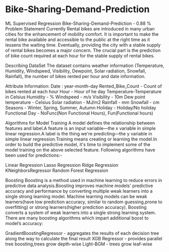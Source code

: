 # Bike-Sharing-Demand-Prediction
 ML Supervised Regression
Bike-Sharing-Demand-Prediction - 0.88 %
Problem Statement
Currently Rental bikes are introduced in many urban cities for the enhancement of mobility comfort. It is important to make the rental bike available and accessible to the public at the right time as it lessens the waiting time. Eventually, providing the city with a stable supply of rental bikes becomes a major concern. The crucial part is the prediction of bike count required at each hour for the stable supply of rental bikes.

Describing DataSet
The dataset contains weather information (Temperature, Humidity, Windspeed, Visibility, Dewpoint, Solar radiation, Snowfall, Rainfall), the number of bikes rented per hour and date information.

Attribute Information:
Date : year-month-day
Rented_Bike_Count - Count of bikes rented at each hour
Hour - Hour of he day
Temperature-Temperature in Celsius
Humidity - %
Windspeed - m/s
Visibility - 10m
Dew point temperature - Celsius
Solar radiation - MJ/m2
Rainfall - mm
Snowfall - cm
Seasons - Winter, Spring, Summer, Autumn
Holiday - Holiday/No holiday
Functional Day - NoFunc(Non Functional Hours), Fun(Functional hours)

Algorithms for Model Training
A model defines the relationship between features and label.A feature is an input variable—the x variable in simple linear regression.A label is the thing we're predicting—the y variable in simple linear regression.Training means creating or learning the model.In order to build the predictive model, it's time to implement some of the model training on the above selected feature.
Following algorithms have been used for predictions:-

Linear Regression
Lasso Regression
Ridge Regression
KNeighborsRegressor
Random Forest Regression

Boosting
Boosting is a method used in machine learning to reduce errors in predictive data analysis.Boosting improves machine models' predictive accuracy and performance by converting multiple weak learners into a single strong learning model. Machine learning models can be weak learners(have low prediction accuracy, similar to random guessing,prone to overfitting) or strong learners(higher prediction accuracy). Boosting converts a system of weak learners into a single strong learning system. There are many boosting algorithms which impart additional boost to model’s accuracy:

GradientBoostingRegressor - aggregates the results of each decision tree along the way to calculate the final result
XGB Regressor - provides parallel tree boosting,trees grow depth-wise
Light-BGM - trees grow leaf-wise
